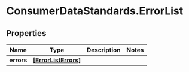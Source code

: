 # ConsumerDataStandards.ErrorList

## Properties
Name | Type | Description | Notes
------------ | ------------- | ------------- | -------------
**errors** | [**[ErrorListErrors]**](ErrorListErrors.md) |  | 


